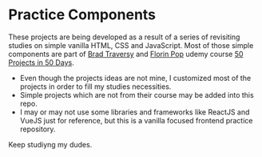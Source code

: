 # Practice Components

These projects are being developed as a result of a series of revisiting studies on simple vanilla HTML, CSS and JavaScript.
Most of those simple components are part of [Brad Traversy](https://github.com/bradtraversy) and [Florin Pop](https://github.com/florinpop17) udemy course [50 Projects in 50 Days](https://www.udemy.com/course/50-projects-50-days/).

* Even though the projects ideas are not mine, I customized most of the projects in order to fill my studies necessities.
* Simple projects which are not from their course may be added into this repo.
* I may or may not use some libraries and frameworks like ReactJS and VueJS just for reference, but this is a vanilla focused frontend practice repository.

Keep studiyng my dudes.
